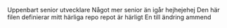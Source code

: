 Uppenbart senior utvecklare
Något mer senior än igår
hejhejehej
Den här filen definierar mitt härliga repo
repot är härligt
En till ändring
ammend

